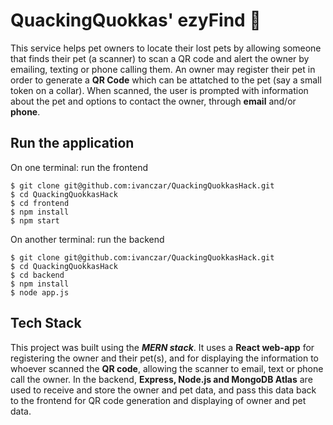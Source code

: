 # QuackingQuokkas' ezyFind :paw_prints:

This service helps pet owners to locate their lost pets by allowing someone that finds their pet (a scanner) to scan a QR code and alert the owner by emailing, texting or phone calling them. An owner may register their pet in order to generate a **QR Code**  which can be attatched to the pet (say a small token on a collar). When scanned, the user is prompted with information about the pet and options to contact the owner, through **email** and/or **phone**.

## Run the application
On one terminal: run the frontend
```
$ git clone git@github.com:ivanczar/QuackingQuokkasHack.git
$ cd QuackingQuokkasHack
$ cd frontend
$ npm install
$ npm start
```
On another terminal: run the backend
```
$ git clone git@github.com:ivanczar/QuackingQuokkasHack.git
$ cd QuackingQuokkasHack
$ cd backend
$ npm install
$ node app.js
```

## Tech Stack
This project was built using the ***MERN stack***. It uses a **React web-app** for registering the owner and their pet(s), and for displaying the information to whoever scanned the **QR code**, allowing the scanner to email, text or phone call the owner. In the backend, **Express, Node.js and MongoDB Atlas** are used to receive and store the owner and pet data, and pass this data back to the frontend for QR code generation and displaying of owner and pet data.
